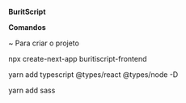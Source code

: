 **BuritScript**

**Comandos**

~ Para criar o projeto

npx create-next-app buritiscript-frontend

yarn add typescript @types/react @types/node -D

yarn add sass